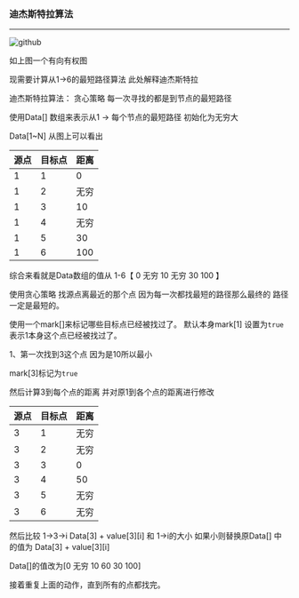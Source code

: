 ### 迪杰斯特拉算法

---
![github](http://154.8.226.45/learnnote/djstl.jpg "github") 

如上图一个有向有权图

现需要计算从1->6的最短路径算法  此处解释迪杰斯特拉

迪杰斯特拉算法： 贪心策略  每一次寻找的都是到节点的最短路径

使用Data[] 数组来表示从1 -> 每个节点的最短路径  初始化为无穷大

Data[1~N] 从图上可以看出

|  源点   | 目标点  | 距离 |
|  ----  | ----  | ---- |
| 1  | 1 | 0 |
| 1  | 2 | 无穷 |
| 1  | 3 | 10 |
| 1  | 4 | 无穷 |
| 1  | 5 | 30 |
| 1  | 6 | 100 |

综合来看就是Data数组的值从 1-6【 0 无穷 10 无穷 30 100 】

使用贪心策略 找源点离最近的那个点  因为每一次都找最短的路径那么最终的
路径一定是最短的。

使用一个mark[]来标记哪些目标点已经被找过了。
默认本身mark[1] 设置为`true`表示1本身这个点已经被找过了。

1、第一次找到3这个点  因为是10所以最小

mark[3]标记为`true`

然后计算3到每个点的距离 并对原1到各个点的距离进行修改

|  源点   | 目标点  | 距离 |
|  ----  | ----  | ---- |
| 3  | 1 | 无穷 | 
| 3  | 2 | 无穷 |
| 3  | 3 | 0 |
| 3  | 4 | 50 |
| 3  | 5 | 无穷 |
| 3  | 6 | 无穷 |

然后比较 1->3->i  Data[3] + value[3][i] 和 1->i的大小
如果小则替换原Data[] 中 的值为 Data[3] + value[3][i]

Data[]的值改为[0 无穷 10 60 30 100]

接着重复上面的动作，直到所有的点都找完。